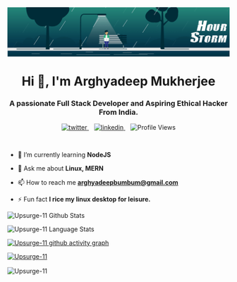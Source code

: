 <img align="center" src="./assets/banner.gif" alt='banner'/>
<h1 align="center">Hi 👋, I'm Arghyadeep Mukherjee</h1>
<h3 align="center">A passionate Full Stack Developer and Aspiring Ethical Hacker From India.</h3>

<p align="center">

<a href="https://twitter.com/Upsurge_11">
   <img alt="twitter" src="https://img.shields.io/badge/Twitter-1DA1F2?style=for-the-badge&logo=twitter&logoColor=white" />
</a>&nbsp;&nbsp;

<a href="https://linkedin.com/in/arghyadeep-mukherjee-53a1341b7">
   <img alt="linkedin" src="https://img.shields.io/badge/LinkedIn-0077B5?style=for-the-badge&logo=linkedin&logoColor=white" />
</a>&nbsp;&nbsp;

<img alt="Profile Views" src="https://komarev.com/ghpvc/?username=Upsurge-11&label=Profile%20views&color=0e75b6&style=for-the-badge" alt="Upsurge-11" />

<p/>

<br/>
<p>

- 🌱 I’m currently learning **NodeJS**

- 💬 Ask me about **Linux, MERN**

- 📫 How to reach me **arghyadeepbumbum@gmail.com**

- ⚡ Fun fact **I rice my linux desktop for leisure.**

</p>

![Upsurge-11 Github Stats](https://github-readme-stats.vercel.app/api?username=Upsurge-11&show_icons=true&include_all_commits=true&theme=onedark)

![Upsurge-11 Language Stats](https://github-readme-stats.vercel.app/api/top-langs/?username=Upsurge-11&layout=compact&theme=onedark)

[![Upsurge-11 github activity graph](https://github-readme-activity-graph.cyclic.app/graph?username=Upsurge-11&theme=github-compact)](https://github.com/ashutosh00710/github-readme-activity-graph)

<p align="left"> <a href="https://github.com/ryo-ma/github-profile-trophy"><img src="https://github-profile-trophy.vercel.app/?username=Upsurge-11&theme=onedark" alt="Upsurge-11" /></a> </p>
<p><img align="center" src="https://github-readme-streak-stats.herokuapp.com/?user=Upsurge-11&theme=onedark" alt="Upsurge-11" /></p>
